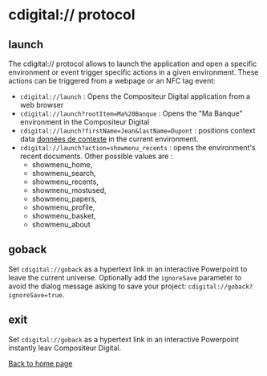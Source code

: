 # cdigital:// protocol

## launch
The cdigital:// protocol allows to launch the application and open a specific environment or event trigger specific actions in a given environment. These actions can be triggered from a webpage or an NFC tag event:
- `cdigital://launch` : Opens the Compositeur Digital application from a web browser
- `cdigital://launch?rootItem=Ma%20Banque` : Opens the "Ma Banque" environment in the Compositeur Digital 
- `cdigital://launch?firstName=Jean&lastName=Dupont` : positions context data [données de contexte](config.md#valueKeys) in the current environment.
- `cdigital://launch?action=showmenu_recents` : opens the environment's recent documents. Other possible values are :
	- showmenu_home,
	- showmenu_search,
	- showmenu_recents,
	- showmenu_mostused,
	- showmenu_papers,
	- showmenu_profile,
	- showmenu_basket,
	- showmenu_about
	
## goback
Set `cdigital://goback` as a hypertext link in an interactive Powerpoint to leave the current universe. Optionally add the `ignoreSave` parameter to avoid the dialog message asking to save your project: `cdigital://goback?ignoreSave=true`.

## exit
Set `cdigital://goback` as a hypertext link in an interactive Powerpoint instantly leav Compositeur Digital.


[Back to home page](home.md)
